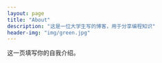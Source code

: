 ```yaml
---
layout: page
title: "About"
description: "这是一位大学生写的博客，用于分享编程知识" 
header-img: "img/green.jpg"
---
```


这一页填写你的自我介绍。





